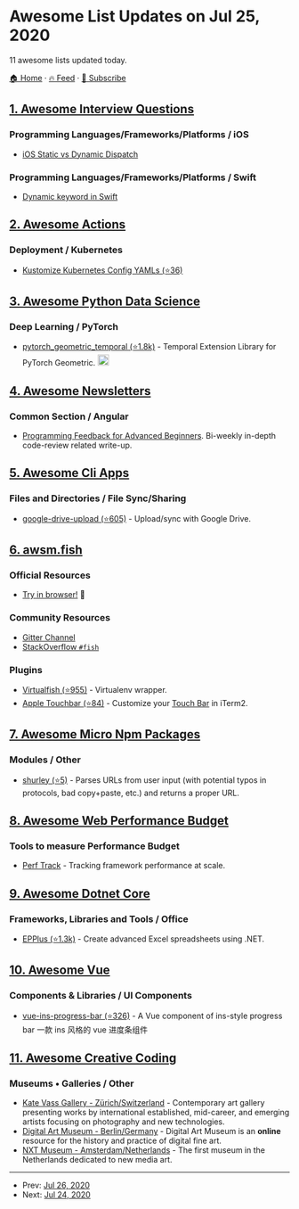 # Awesome List Updates on Jul 25, 2020

11 awesome lists updated today.

[🏠 Home](/README.md) · [🔥 Feed](https://test.trackawesomelist.com/feed.xml) · [📮 Subscribe](https://trackawesomelist.us17.list-manage.com/subscribe?u=d2f0117aa829c83a63ec63c2f&id=36a103854c)



## [1. Awesome Interview Questions](/content/DopplerHQ/awesome-interview-questions/README.md)

### Programming Languages/Frameworks/Platforms / iOS

*   [iOS Static vs Dynamic Dispatch](https://medium.com/flawless-app-stories/static-vs-dynamic-dispatch-in-swift-a-decisive-choice-cece1e872d)

### Programming Languages/Frameworks/Platforms / Swift

*   [Dynamic keyword in Swift](https://cocoacasts.com/what-does-the-dynamic-keyword-mean-in-swift-3)

## [2. Awesome Actions](/content/sdras/awesome-actions/README.md)

### Deployment / Kubernetes

*   [Kustomize Kubernetes Config YAMLs (⭐36)](https://github.com/karancode/kustomize-github-action)

## [3. Awesome Python Data Science](/content/krzjoa/awesome-python-data-science/README.md)

### Deep Learning / PyTorch

*   [pytorch\_geometric\_temporal (⭐1.8k)](https://github.com/benedekrozemberczki/pytorch_geometric_temporal) - Temporal Extension Library for PyTorch Geometric. <img height="20" src="https://github.com/krzjoa/awesome-python-data-science/raw/master/img/pytorch_big2.png" alt="PyTorch based/compatible">

## [4. Awesome Newsletters](/content/zudochkin/awesome-newsletters/README.md)

### Common Section / Angular

*   [Programming Feedback for Advanced Beginners](https://advancedbeginners.substack.com/). Bi-weekly in-depth code-review related write-up.

## [5. Awesome Cli Apps](/content/agarrharr/awesome-cli-apps/README.md)

### Files and Directories / File Sync/Sharing

*   [google-drive-upload (⭐605)](https://github.com/labbots/google-drive-upload) - Upload/sync with Google Drive.

## [6. awsm.fish](/content/jorgebucaran/awsm.fish/README.md)

### Official Resources

*   [Try in browser!](https://rootnroll.com/d/fish-shell/) 🍤

### Community Resources

*   [Gitter Channel](https://gitter.im/fish-shell/fish-shell)
*   [StackOverflow `#fish`](https://stackoverflow.com/questions/tagged/fish)

### Plugins

*   [Virtualfish (⭐955)](https://github.com/adambrenecki/virtualfish) - Virtualenv wrapper.
*   [Apple Touchbar (⭐84)](https://github.com/rodrigobdz/fish-apple-touchbar) - Customize your [Touch Bar](https://developer.apple.com/design/human-interface-guidelines/macos/touch-bar/touch-bar-overview) in iTerm2.

## [7. Awesome Micro Npm Packages](/content/parro-it/awesome-micro-npm-packages/README.md)

### Modules / Other

*   [shurley (⭐5)](https://github.com/BrunoBernardino/shurley) - Parses URLs from user input (with potential typos in protocols, bad copy+paste, etc.) and returns a proper URL.

## [8. Awesome Web Performance Budget](/content/pajaydev/awesome-web-performance-budget/README.md)

### Tools to measure Performance Budget

*   [Perf Track](https://perf-track.web.app/) - Tracking framework performance at scale.

## [9. Awesome Dotnet Core](/content/thangchung/awesome-dotnet-core/README.md)

### Frameworks, Libraries and Tools / Office

*   [EPPlus (⭐1.3k)](https://github.com/EPPlusSoftware/EPPlus) - Create advanced Excel spreadsheets using .NET.

## [10. Awesome Vue](/content/vuejs/awesome-vue/README.md)

### Components & Libraries / UI Components

*   [vue-ins-progress-bar (⭐326)](https://github.com/meloalright/vue-ins-progress-bar) - A Vue component of ins-style progress bar 一款 ins 风格的 vue 进度条组件

## [11. Awesome Creative Coding](/content/terkelg/awesome-creative-coding/README.md)

### Museums • Galleries / Other

*   [Kate Vass Gallery - Zürich/Switzerland](https://www.katevassgalerie.com/) - Contemporary art gallery presenting works by international established, mid-career, and emerging artists focusing on photography and new technologies.
*   [Digital Art Museum - Berlin/Germany](http://dam.org) - Digital Art Museum is an **online** resource for the history and practice of digital fine art.
*   [NXT Museum - Amsterdam/Netherlands](https://nxtmuseum.com) - The first museum in the Netherlands dedicated to new media art.

---

- Prev: [Jul 26, 2020](/content/2020/07/26/README.md)
- Next: [Jul 24, 2020](/content/2020/07/24/README.md)